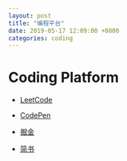 ```yaml
---
layout: post
title: "编程平台"
date: 2019-05-17 12:09:00 +0800
categories: coding
---
```


# Coding Platform

- [LeetCode](https://leetcode.com/)
- [CodePen](https://codepen.io/)

- [掘金](https://juejin.im/timeline)
- [简书](https://www.jianshu.com/)
